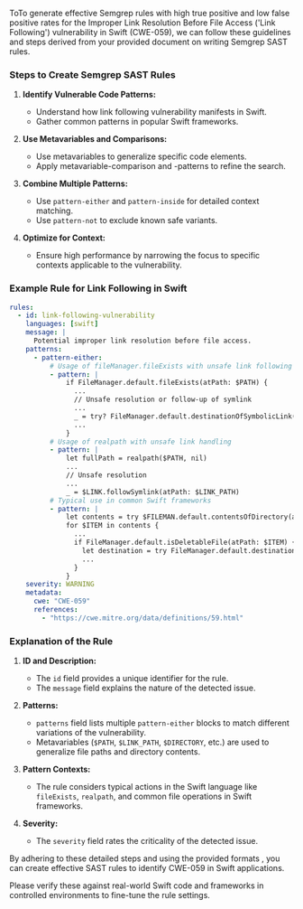 ToTo generate effective Semgrep rules with high true positive and low false positive rates for the Improper Link Resolution Before File Access ('Link Following') vulnerability in Swift (CWE-059), we can follow these guidelines and steps derived from your provided document on writing Semgrep SAST rules.

### Steps to Create Semgrep SAST Rules

1. **Identify Vulnerable Code Patterns:**
   - Understand how link following vulnerability manifests in Swift.
   - Gather common patterns in popular Swift frameworks.

2. **Use Metavariables and Comparisons:**
   - Use metavariables to generalize specific code elements.
   - Apply metavariable-comparison and -patterns to refine the search.

3. **Combine Multiple Patterns:**
   - Use `pattern-either` and `pattern-inside` for detailed context matching.
   - Use `pattern-not` to exclude known safe variants.

4. **Optimize for Context:**
   - Ensure high performance by narrowing the focus to specific contexts applicable to the vulnerability.

### Example Rule for Link Following in Swift

```yaml
rules:
  - id: link-following-vulnerability
    languages: [swift]
    message: |
      Potential improper link resolution before file access.
    patterns:
      - pattern-either:
          # Usage of fileManager.fileExists with unsafe link following
          - pattern: |
              if FileManager.default.fileExists(atPath: $PATH) {
                ...
                // Unsafe resolution or follow-up of symlink
                ...
                _ = try? FileManager.default.destinationOfSymbolicLink(atPath: $LINK_PATH)
                ...
              }
          # Usage of realpath with unsafe link handling
          - pattern: |
              let fullPath = realpath($PATH, nil)
              ...
              // Unsafe resolution
              ...
              _ = $LINK.followSymlink(atPath: $LINK_PATH)
          # Typical use in common Swift frameworks
          - pattern: |
              let contents = try $FILEMAN.default.contentsOfDirectory(atPath: $DIRECTORY)
              for $ITEM in contents {
                ...
                if FileManager.default.isDeletableFile(atPath: $ITEM) {
                  let destination = try FileManager.default.destinationOfSymbolicLink(atPath: $ITEM)
                  ...
                }
              }
    severity: WARNING
    metadata:
      cwe: "CWE-059"
      references:
        - "https://cwe.mitre.org/data/definitions/59.html"
```

### Explanation of the Rule

1. **ID and Description:**
   - The `id` field provides a unique identifier for the rule.
   - The `message` field explains the nature of the detected issue.

2. **Patterns:**
   - `patterns` field lists multiple `pattern-either` blocks to match different variations of the vulnerability.
   - Metavariables (`$PATH`, `$LINK_PATH`, `$DIRECTORY`, etc.) are used to generalize file paths and directory contents.

3. **Pattern Contexts:**
   - The rule considers typical actions in the Swift language like `fileExists`, `realpath`, and common file operations in Swift frameworks. 

4. **Severity:**
   - The `severity` field rates the criticality of the detected issue.

By adhering to these detailed steps and using the provided formats   , you can create effective SAST rules to identify CWE-059 in Swift applications.

Please verify these against real-world Swift code and frameworks in controlled environments to fine-tune the rule settings.